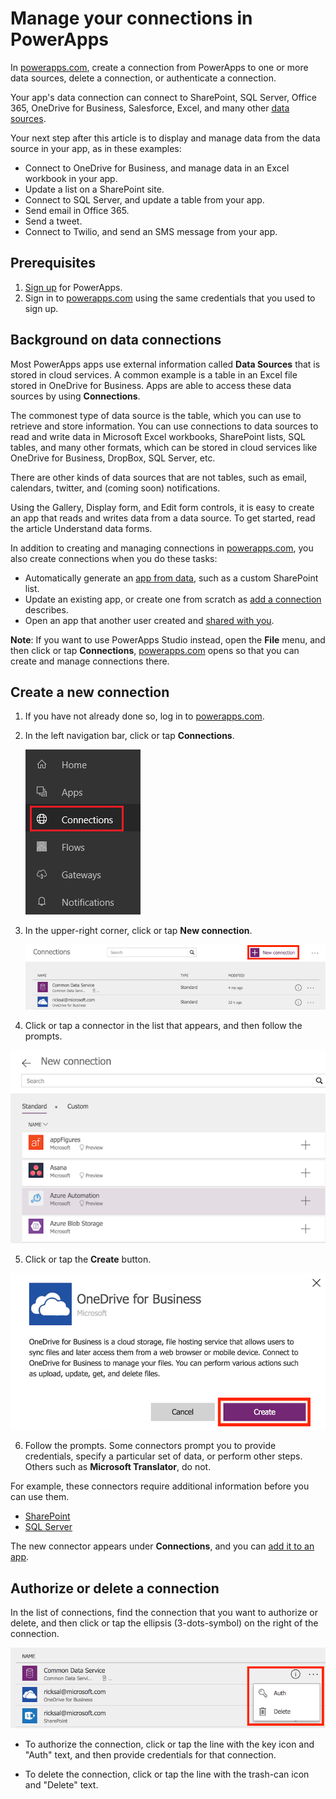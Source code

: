 <properties
    pageTitle="Add and manage connections to data sources in cloud services | Microsoft PowerApps"
    description="Add, delete, and authenticate connections to data sources such as SharePoint, SQL Server, OneDrive for Business, Salesforce, and Office 365"
    services=""
    suite="powerapps"
    documentationCenter="na"
    authors="RickSaling"
    manager="anneta"
    editor=""
    tags=""/>

<tags
   ms.service="powerapps"
   ms.devlang="na"
   ms.topic="article"
   ms.tgt_pltfrm="na"
   ms.workload="na"
   ms.date="03/09/2017"
   ms.author="ricksal"/>

# Manage your connections in PowerApps #

In [powerapps.com](https://web.powerapps.com), create a connection from PowerApps to one or more data sources, delete a connection, or authenticate a connection.

Your app's data connection can connect to SharePoint, SQL Server, Office 365, OneDrive for Business, Salesforce, Excel, and many other [data sources](connections-list.md).

Your next step after this article is to display and manage data from the data source in your app, as in these examples:

* Connect to OneDrive for Business, and manage data in an Excel workbook in your app.
* Update a list on a SharePoint site.
* Connect to SQL Server, and update a table from your app.
* Send email in Office 365.
* Send a tweet.
* Connect to Twilio, and send an SMS message from your app.


## Prerequisites

1. [Sign up](signup-for-powerapps.md) for PowerApps.
2. Sign in to [powerapps.com](https://web.powerapps.com) using the same credentials that you used to sign up.

## Background on data connections

Most PowerApps apps use external information called **Data Sources** that is stored in cloud services. A common example is a table in an Excel file stored in OneDrive for Business. Apps are able to access these data sources by using **Connections**.

The commonest type of data source is the table, which you can use to retrieve and store information. You can use connections to data sources to read and write data in Microsoft Excel workbooks, SharePoint lists, SQL tables, and many other formats, which can be stored in cloud services like OneDrive for Business, DropBox, SQL Server, etc.

There are other kinds of data sources that are not tables, such as email, calendars, twitter, and (coming soon) notifications.

Using the Gallery, Display form, and Edit form controls, it is easy to create an app that reads and writes data from a data source. To get started, read the article Understand data forms.

In addition to creating and managing connections in [powerapps.com](https://web.powerapps.com), you also create connections when you do these tasks:

- Automatically generate an [app from data](app-from-sharepoint.md), such as a custom SharePoint list.
- Update an existing app, or create one from scratch as [add a connection](add-data-connection.md) describes.
- Open an app that another user created and [shared with you](share-app.md).

**Note**: If you want to use PowerApps Studio instead, open the **File** menu, and then click or tap **Connections**, [powerapps.com](https://web.powerapps.com) opens so that you can create and manage connections there.

## Create a new connection

1. If you have not already done so, log in to [powerapps.com](https://web.powerapps.com).

2. In the left navigation bar, click or tap **Connections**.

	![Connections Manage](./media/add-manage-connections/open-connections.png)

3. In the upper-right corner, click or tap **New connection**.

    ![Connections Add](./media/add-manage-connections/add-connection.png)

4. Click or tap a connector in the list that appears, and then follow the prompts.

  ![Connections Add](./media/add-manage-connections/choose-connection.png)

5. Click or tap the **Create** button.

  ![Connections Add](./media/add-manage-connections/create-connection.png)

6. Follow the prompts. Some connectors prompt you to provide credentials, specify a particular set of data, or perform other steps. Others such as **Microsoft Translator**, do not.

  For example, these connectors require additional information before you can use them.

  - [SharePoint](connection-sharepoint-online.md)
  - [SQL Server](connection-azure-sqldatabase.md)

The new connector appears under **Connections**, and you can [add it to an app](add-data-connection.md).

## Authorize or delete a connection ##
In the list of connections, find the connection that you want to authorize or delete, and then click or tap the ellipsis (3-dots-symbol) on the right of the connection.

![Authorize connection](./media/add-manage-connections/auth-or-delete.png)

- To authorize the connection, click or tap the line with the key icon and "Auth" text, and then provide credentials for that connection.


- To delete the connection, click or tap the line with the trash-can icon and "Delete" text.
